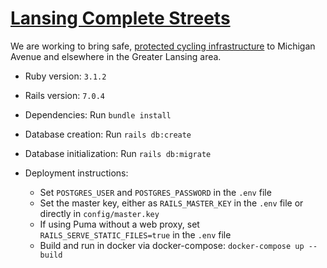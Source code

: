 # [Lansing Complete Streets](https://www.lansingcompletestreets.org/)

We are working to bring safe, [protected cycling infrastructure](http://www.protectedintersection.com/) to Michigan Avenue and elsewhere in the Greater Lansing area.

* Ruby version: `3.1.2`

* Rails version: `7.0.4`

* Dependencies: Run `bundle install`

* Database creation: Run `rails db:create`

* Database initialization: Run `rails db:migrate`

* Deployment instructions: 
  * Set `POSTGRES_USER` and `POSTGRES_PASSWORD` in the `.env` file
  * Set the master key, either as `RAILS_MASTER_KEY` in the `.env` file or directly in `config/master.key`
  * If using Puma without a web proxy, set `RAILS_SERVE_STATIC_FILES=true` in the `.env` file
  * Build and run in docker via docker-compose: `docker-compose up --build`
